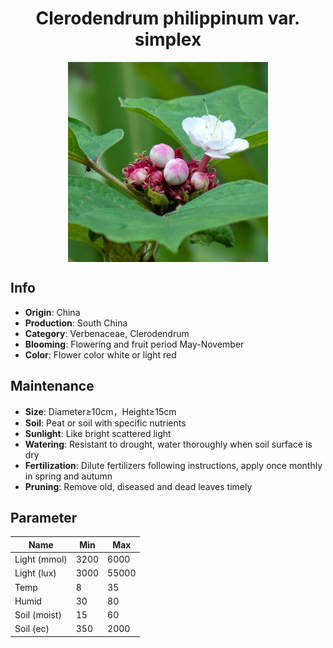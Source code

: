 <h1 align='center'>Clerodendrum philippinum var. simplex</h1>
<p align="center">
    <img 
        align='center'
        width='320'
        src="../images/clerodendrum philippinum var simplex.png" 
        alt='Clerodendrum philippinum var. simplex' />
</p>

## Info

 - **Origin**: China
 - **Production**: South China
 - **Category**: Verbenaceae, Clerodendrum
 - **Blooming**: Flowering and fruit period May-November
 - **Color**: Flower color white or light red

## Maintenance

 - **Size**: Diameter≥10cm，Height≥15cm
 - **Soil**: Peat or soil with specific nutrients
 - **Sunlight**: Like bright scattered light
 - **Watering**: Resistant to drought, water thoroughly when soil surface is dry
 - **Fertilization**: Dilute fertilizers following instructions, apply once monthly in spring and autumn
 - **Pruning**: Remove old, diseased and dead leaves timely

## Parameter

| Name         | Min  | Max   |
|--------------|------|-------|
| Light (mmol) | 3200 | 6000  |
| Light (lux)  | 3000 | 55000 |
| Temp         | 8    | 35    |
| Humid        | 30   | 80    |
| Soil (moist) | 15   | 60    |
| Soil (ec)    | 350  | 2000  |